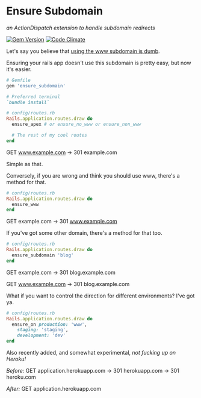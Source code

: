 # Ensure Subdomain

_an ActionDispatch extension to handle subdomain redirects_

[![Gem Version](https://badge.fury.io/rb/ensure_subdomain.png)](http://badge.fury.io/rb/ensure_subdomain)
[![Code Climate](https://codeclimate.com/github/shreve/ensure_subdomain.png)](https://codeclimate.com/github/shreve/ensure_subdomain)

Let's say you believe that [using the www subdomain is dumb](http://no-www.org).

Ensuring your rails app doesn't use this subdomain is pretty easy, but now it's easier.

```ruby
# Gemfile
gem 'ensure_subdomain'

# Preferred terminal
`bundle install`

# config/routes.rb
Rails.application.routes.draw do
  ensure_apex # or ensure_no_www or ensure_non_www

  # The rest of my cool routes
end
```

GET www.example.com   → 301   example.com

Simple as that.

Conversely, if you are wrong and think you should use www, there's a method for that.

```ruby
# config/routes.rb
Rails.application.routes.draw do
  ensure_www
end
```

GET example.com  → 301  www.example.com


If you've got some other domain, there's a method for that too.

```ruby
# config/routes.rb
Rails.application.routes.draw do
  ensure_subdomain 'blog'
end
```

GET example.com  → 301  blog.example.com

GET www.example.com  → 301  blog.example.com

What if you want to control the direction for different environments? I've got ya.

```ruby
# config/routes.rb
Rails.application.routes.draw do
  ensure_on production: 'www',
    staging: 'staging',
    development: 'dev'
end
```

Also recently added, and somewhat experimental, _not fucking up on Heroku!_

*Before:* GET application.herokuapp.com  → 301  herokuapp.com  → 301  heroku.com

*After:* GET application.herokuapp.com
